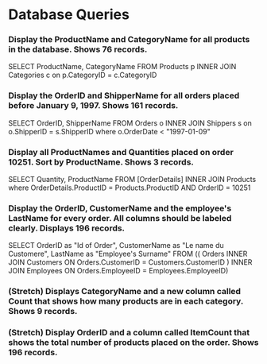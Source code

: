 # Database Queries

### Display the ProductName and CategoryName for all products in the database. Shows 76 records.

SELECT ProductName, CategoryName FROM Products p INNER JOIN Categories c on p.CategoryID = c.CategoryID

### Display the OrderID and ShipperName for all orders placed before January 9, 1997. Shows 161 records.

SELECT OrderID, ShipperName FROM Orders o INNER JOIN Shippers s on o.ShipperID = s.ShipperID where o.OrderDate < "1997-01-09"

### Display all ProductNames and Quantities placed on order 10251. Sort by ProductName. Shows 3 records.

SELECT Quantity, ProductName
FROM [OrderDetails]
INNER JOIN Products where OrderDetails.ProductID = Products.ProductID AND OrderID = 10251

### Display the OrderID, CustomerName and the employee's LastName for every order. All columns should be labeled clearly. Displays 196 records.

SELECT OrderID as "Id of Order", CustomerName as "Le name du Customere", LastName as "Employee's Surname" FROM (( Orders INNER JOIN Customers ON Orders.CustomerID = Customers.CustomerID ) INNER JOIN Employees ON Orders.EmployeeID = Employees.EmployeeID)

### (Stretch)  Displays CategoryName and a new column called Count that shows how many products are in each category. Shows 9 records.

### (Stretch) Display OrderID and a  column called ItemCount that shows the total number of products placed on the order. Shows 196 records. 